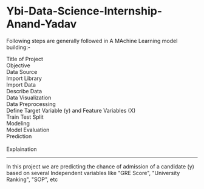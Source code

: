 # Ybi-Data-Science-Internship-Anand-Yadav

Following steps are generally followed in A MAchine Learning model building:-

Title of Project<br>
Objective<br>
Data Source<br>
Import Library<br>
Import Data<br>
Describe Data<br>
Data Visualization<br>
Data Preprocessing<br>
Define Target Variable (y) and Feature Variables (X)<br>
Train Test Split<br>
Modeling<br>
Model Evaluation<br>
Prediction<br>     
Explaination<br>
**********************************************************************************

In this project we are predicting the chance of admission of a candidate (y) based on several Independent variables like "GRE Score", "University Ranking", "SOP", etc
